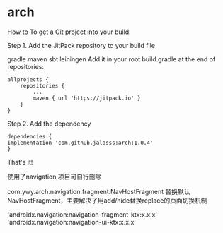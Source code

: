 # arch
How to
To get a Git project into your build:

Step 1. Add the JitPack repository to your build file

gradle
maven
sbt
leiningen
Add it in your root build.gradle at the end of repositories:

	allprojects {
		repositories {
			...
			maven { url 'https://jitpack.io' }
		}
	}
Step 2. Add the dependency

	dependencies {
	implementation 'com.github.jalasss:arch:1.0.4'
	}
  
That's it!


使用了navigation,项目可自行删除

com.ywy.arch.navigation.fragment.NavHostFragment 替换默认NavHostFragment，主要解决了用add/hide替换replace的页面切换机制

'androidx.navigation:navigation-fragment-ktx:x.x.x'
'androidx.navigation:navigation-ui-ktx:x.x.x'

